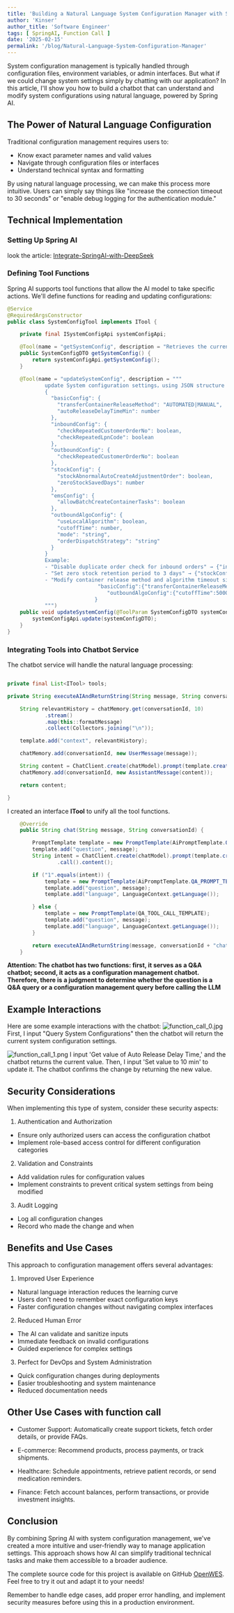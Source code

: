 ```yaml
---
title: 'Building a Natural Language System Configuration Manager with Spring AI'
author: 'Kinser'
author_title: 'Software Engineer'
tags: [ SpringAI, Function Call ]
date: '2025-02-15'
permalink: '/blog/Natural-Language-System-Configuration-Manager'
---
```



System configuration management is typically handled through configuration files, environment variables, or admin interfaces. But what if we could change system settings simply by chatting with our application? In this article, I'll show you how to build a chatbot that can understand and modify system configurations using natural language, powered by Spring AI.

## The Power of Natural Language Configuration

Traditional configuration management requires users to:
- Know exact parameter names and valid values
- Navigate through configuration files or interfaces
- Understand technical syntax and formatting

By using natural language processing, we can make this process more intuitive. Users can simply say things like "increase the connection timeout to 30 seconds" or "enable debug logging for the authentication module."

## Technical Implementation

### Setting Up Spring AI

look the article: [Integrate-SpringAI-with-DeepSeek](./2025-02-14-Integrate-SpringAI-with-DeepSeek.md)

### Defining Tool Functions

Spring AI supports tool functions that allow the AI model to take specific actions. We'll define functions for reading and updating configurations:

```java
@Service
@RequiredArgsConstructor
public class SystemConfigTool implements ITool {

    private final ISystemConfigApi systemConfigApi;

    @Tool(name = "getSystemConfig", description = "Retrieves the current system configuration settings, including basic, EMS, inbound, outbound, stock, and algorithm configurations. The returned {@link SystemConfigDTO} provides a comprehensive snapshot of all configurable system parameters.")
    public SystemConfigDTO getSystemConfig() {
        return systemConfigApi.getSystemConfig();
    }

    @Tool(name = "updateSystemConfig", description = """
            update System configuration settings，using JSON structure below：
            {
              "basicConfig": {
                "transferContainerReleaseMethod": "AUTOMATED|MANUAL",  
                "autoReleaseDelayTimeMin": number                      
              },
              "inboundConfig": {
                "checkRepeatedCustomerOrderNo": boolean,  
                "checkRepeatedLpnCode": boolean          
              },
              "outboundConfig": {
                "checkRepeatedCustomerOrderNo": boolean   
              },
              "stockConfig": {
                "stockAbnormalAutoCreateAdjustmentOrder": boolean,  
                "zeroStockSavedDays": number                        
              },
              "emsConfig": {
                "allowBatchCreateContainerTasks": boolean           
              },
              "outboundAlgoConfig": {
                "useLocalAlgorithm": boolean,        
                "cutoffTime": number,                
                "mode": "string",                    
                "orderDispatchStrategy": "string"    
              }
            }
            Example:
            - "Disable duplicate order check for inbound orders" → {"inboundConfig":{"checkRepeatedCustomerOrderNo":false}}
            - "Set zero stock retention period to 3 days" → {"stockConfig":{"zeroStockSavedDays":3}}
            - "Modify container release method and algorithm timeout simultaneously" → {
                             "basicConfig":{"transferContainerReleaseMethod":"MANUAL"},
                                "outboundAlgoConfig":{"cutoffTime":5000}
                            }
            """)
    public void updateSystemConfig(@ToolParam SystemConfigDTO systemConfigDTO) {
        systemConfigApi.update(systemConfigDTO);
    }
}
```

### Integrating Tools into Chatbot Service

The chatbot service will handle the natural language processing:

```java

private final List<ITool> tools;

private String executeAIAndReturnString(String message, String conversationId, PromptTemplate template) {

    String relevantHistory = chatMemory.get(conversationId, 10)
            .stream()
            .map(this::formatMessage)
            .collect(Collectors.joining("\n"));

    template.add("context", relevantHistory);

    chatMemory.add(conversationId, new UserMessage(message));

    String content = ChatClient.create(chatModel).prompt(template.create()).tools(tools.toArray()).call().content();
    chatMemory.add(conversationId, new AssistantMessage(content));

    return content;

}
```
I created an interface **ITool** to unify all the tool functions.

```java
    @Override
    public String chat(String message, String conversationId) {

        PromptTemplate template = new PromptTemplate(AiPromptTemplate.QA_QUESTION_CLARIFY_TEMPLATE);
        template.add("question", message);
        String intent = ChatClient.create(chatModel).prompt(template.create())
                .call().content();

        if ("1".equals(intent)) {
            template = new PromptTemplate(AiPromptTemplate.QA_PROMPT_TEMPLATE);
            template.add("question", message);
            template.add("language", LanguageContext.getLanguage());

        } else {
            template = new PromptTemplate(QA_TOOL_CALL_TEMPLATE);
            template.add("question", message);
            template.add("language", LanguageContext.getLanguage());
        }

        return executeAIAndReturnString(message, conversationId + "chat", template);
    }
```

**Attention: The chatbot has two functions: first, it serves as a Q&A chatbot; second, it acts as a configuration management chatbot. Therefore, there is a judgment to determine whether the question is a Q&A query or a configuration management query before calling the LLM**

## Example Interactions

Here are some example interactions with the chatbot:
![function_call_0.jpg](../static/img/ai/function_call_0.jpg)
First, I input "Query System Configurations" then the chatbot will return the current system configuration settings.

![function_call_1.png](../static/img/ai/function_call_1.png)
I input 'Get value of Auto Release Delay Time,' and the chatbot returns the current value. Then, I input 'Set value to 10 min' to update it. The chatbot confirms the change by returning the new value.

## Security Considerations

When implementing this type of system, consider these security aspects:

1. Authentication and Authorization
  - Ensure only authorized users can access the configuration chatbot
  - Implement role-based access control for different configuration categories

2. Validation and Constraints
  - Add validation rules for configuration values
  - Implement constraints to prevent critical system settings from being modified

3. Audit Logging
  - Log all configuration changes
  - Record who made the change and when

## Benefits and Use Cases

This approach to configuration management offers several advantages:

1. Improved User Experience
  - Natural language interaction reduces the learning curve
  - Users don't need to remember exact configuration keys
  - Faster configuration changes without navigating complex interfaces

2. Reduced Human Error
  - The AI can validate and sanitize inputs
  - Immediate feedback on invalid configurations
  - Guided experience for complex settings

3. Perfect for DevOps and System Administration
  - Quick configuration changes during deployments
  - Easier troubleshooting and system maintenance
  - Reduced documentation needs

## Other Use Cases with function call
- Customer Support: Automatically create support tickets, fetch order details, or provide FAQs.

- E-commerce: Recommend products, process payments, or track shipments.

- Healthcare: Schedule appointments, retrieve patient records, or send medication reminders.

- Finance: Fetch account balances, perform transactions, or provide investment insights.
## Conclusion

By combining Spring AI with system configuration management, we've created a more intuitive and user-friendly way to manage application settings. This approach shows how AI can simplify traditional technical tasks and make them accessible to a broader audience.

The complete source code for this project is available on GitHub [OpenWES](https://github.com/jingsewu/open-wes). Feel free to try it out and adapt it to your needs!

Remember to handle edge cases, add proper error handling, and implement security measures before using this in a production environment.
